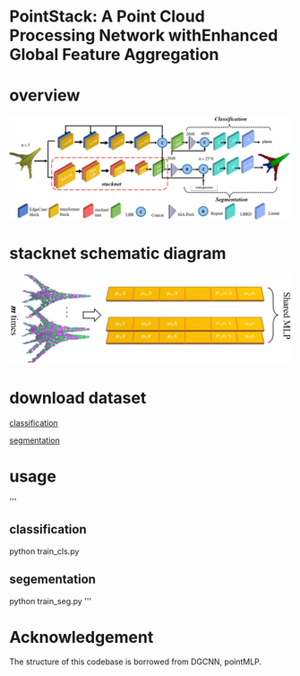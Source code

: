 # PointStack: A Point Cloud Processing Network withEnhanced Global Feature Aggregation
# overview
![Our network architecture](https://github.com/tyl2102003/pointstack/blob/main/picture/overall.png)
# stacknet schematic diagram
![stacknet unit](https://github.com/tyl2102003/pointstack/blob/main/picture/stacknet.png "very good")
# download dataset
[classification](https://shapenet.cs.stanford.edu/media/modelnet40_normal_resampled.zip)


[segmentation](https://shapenet.cs.stanford.edu/media/shapenetcore_partanno_segmentation_benchmark_v0_normal.zip)

# usage

'''
## classification 
python train_cls.py

## segementation
python train_seg.py
'''

# Acknowledgement
The structure of this codebase is borrowed from DGCNN, pointMLP.
